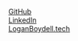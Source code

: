 [GitHub](https://github.com/lboydell-fi)<br>
[LinkedIn](https://www.linkedin.com/in/loganboydell)<br>
[LoganBoydell.tech](https://loganboydell.tech)
